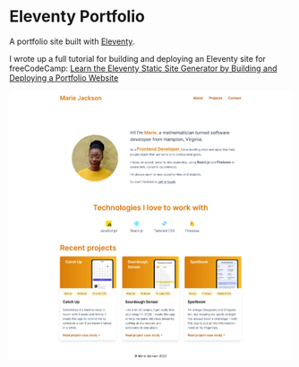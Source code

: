 # Eleventy Portfolio

A portfolio site built with [Eleventy](https://www.11ty.dev/).

I wrote up a full tutorial for building and deploying an Eleventy site for freeCodeCamp: [Learn the Eleventy Static Site Generator by Building and Deploying a Portfolio Website](https://www.freecodecamp.org/news/learn-eleventy/)

![Eleventy Portfolio homepage](./src/images/eleventy-portfolio.png)
